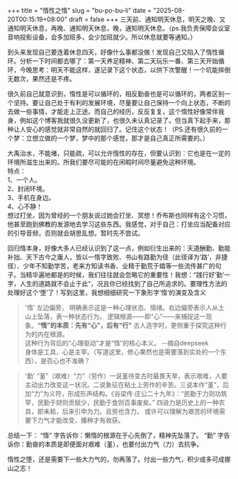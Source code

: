 +++
title = "惰性之惰"
slug = "bu-po-bu-li"
date = "2025-08-20T00:15:19+08:00"
draft = false
+++ 
三天前、通知明天休息，明天之晚、又通知明天休息，再晚、通知明天休息，晚，通知明天休息。（ps.我负责保障会议室音响投影设备，会多加班多，会少加班就少。所以休息就要等通知。）

到头来发现自己要连着休息四天，好像什么事都没做！发现自己又陷入了惰性循环。分析一下时间都去哪了：第一天养足精神、第二天玩乐一番、第三天开始循环，今晚思考：明天不能这样，遂记录下这个状态，以供下次警醒！一个坑能摔倒无数次，果然还是不疼。

很久前自己就意识到，惰性是可以循环的，相反勤奋也是可以循环的，两者区别一个坚持。要让自己处于有利的发展环境，尽量要让自己保持一个向上状态，不断的去做一些事情，才能走上正途。而自己的经历，反反复复，这个惰性好像常伴我身，例如这个博客我就很久没更新了，也很久未认真记录了。但当真下起手来，那种让人安心的感觉就非常自然的就回归了。记住这个状态！（PS.还有很久前的一个梦：立想立做的一个梦，梦中的那个感觉，那才是自己真正所需要的。）

大禹治水，不能堵，只能疏，可以允许惰性的存在，但要认识到：它也是在一定的环境所滋生出来的。所我们要尽可能的在闲暇时间尽量避免这种环境。  
特点：    
1、一个人。  
2、封闭环境。  
3、手机在身边。  
4、心不静！  
想过打坐，因为曾经的一个朋友说过她会打坐、冥想！乔布斯也同样有这个习惯，他甚至跑到佛教的发源地去学习这些东西。我感觉，对于自己：打坐应当配备对应的引导音频，否则就会胡思乱想。暂时先不尝试。  

回归惰本身，好像大多人已经认识到了这一点，例如衍生出来的：天道酬勤、勤能补拙、天下古今之庸人，皆以一惰字致败、书山有路勤为径（此径译为‘路’，非捷径）、少年不知勤学苦，老来方知读书香、业精于勤荒于嬉等一些流传甚广的句子。当精华遍地都是的时候，我们往往就会忽略它的重要性！我想：“践行好‘勤’一字，人生的道路就不会止于此”，况且你已经找到了自己所追求的。要理性方法的处理好这个‘堕’了！写到这里，我想细细研究一下象形字‘惰‘的演变及含义
>'惰' 左边偏旁， 明确表示这是一种心理状态、情绪。右边偏旁表示人从土山上坠落，表一种状态行为。  逻辑根源——即“心”——来捕捉这一现象。**“惰”的本质：先有“心”，后有“行”**  古人造字时，更侧重于探究这种行为的内在根源。  
这种行为背后的“心理驱动”才是“惰”的核心本义。 --摘自deepseek  
身体是工具，心是主宰。（写道这里，修心果然也是需要落到实处的一个东西），是否心也不准确？  

>'勤' “堇”（艰难）“力”（劳作）一说堇待变古时最畏天旱，表示艰难，人要主动出力改变这一状况。二说象征在粘土上劳作的辛苦。三说本作“堇”，后加“力”为义符，形成形声结构。《谷梁传·庄公二十九年》：“民勤于力则功筑罕，民勤于财则贡赋少，民勤于食则百事废矣。” 四说力是历史上的一种农具，即耒耜，后来引申为力。且劳也含力。   或许可以理解为艰苦的环境需要下力气才能改变，播种才有收获。

总结一下：
“惰” 字告诉你：懒惰的根源在于心先倒了，精神先坠落了。
“勤” 字告诉你：勤奋的本质是即便面对艰难（堇），也要付出力气（力）去抗争。

惰性之堕，还是需要下一些大力气的，勿再落了。付出一些力气，积少成多可成挪山之志！